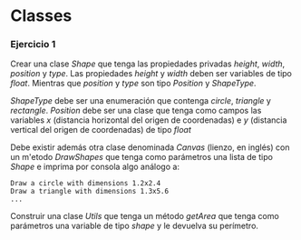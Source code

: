 ﻿# Classes


### Ejercicio 1
Crear una clase _Shape_ que tenga las propiedades privadas _height_,
 _width_, _position_ y _type_. Las propiedades _height_ y _width_ deben ser 
 variables de tipo _float_. Mientras que _position_ y _type_ son tipo _Position_ y
 _ShapeType_. 

 _ShapeType_ debe ser una enumeración que contenga _circle_, _triangle_ y _rectangle_. 
 _Position_ debe ser una clase que tenga como campos las variables _x_ (distancia horizontal del origen de coordenadas)  e _y_ (distancia vertical del origen de coordenadas) de tipo _float_ 

 Debe existir además otra clase denominada _Canvas_ (lienzo, en inglés) con un m\'etodo 
 _DrawShapes_ que tenga como parámetros una lista de tipo _Shape_ e imprima por consola algo análogo a:

 ```
 Draw a circle with dimensions 1.2x2.4
 Draw a triangle with dimensions 1.3x5.6
 ...
 ```

 Construir una clase _Utils_ que tenga un método _getArea_ que tenga como parámetros una variable de tipo _shape_ y le devuelva su perímetro.